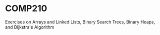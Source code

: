 # COMP210

Exercises on Arrays and Linked Lists, Binary Search Trees, Binary Heaps, and Dijkstra's Algorithm
